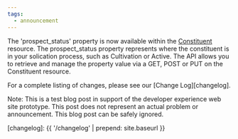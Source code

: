 ```yaml
---
tags:
  - announcement
---
```


The 'prospect_status' property is now available within the [Constituent][constituent] resource.  The prospect_status property represents where the constituent is in your solication process, such as Cultivation or Active.  The API allows you to retrieve and manage the property value via a GET, POST or PUT on the Constituent resource.  

For a complete listing of changes, please see our [Change Log][changelog].

Note:  This is a test blog post in support of the developer experience web site prototype.  This post does not represent an actual problem or announcement.  This blog post can be safely ignored.  

[constituent]: https://bbbobbyearl.portal.azure-api.net/docs/services/5489b7687376d0092c2d38a1/operations/5489b76a7376d00b90cb19ff
[changelog]: {{ '/changelog' | prepend: site.baseurl }}